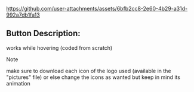 https://github.com/user-attachments/assets/6bfb2cc8-2e60-4b29-a31d-992a7db1fa13

## Button Description:
works while hovering (coded from scratch)

>[!NOTE]
make sure to download each icon of the logo used (available in the "pictures" file) or else change the icons as wanted but keep in mind its animation
